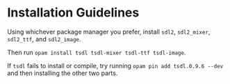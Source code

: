 # Installation Guidelines
Using whichever package manager you prefer, install `sdl2`, `sdl2_mixer`, `sdl2_ttf`, and `sdl2_image`.

Then run `opam install tsdl tsdl-mixer tsdl-ttf tsdl-image`.

If `tsdl` fails to install or compile, try running `opam pin add tsdl.0.9.6 --dev` and then installing the other two parts. 
